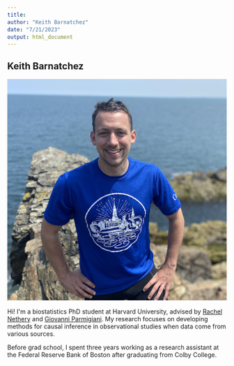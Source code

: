 ```yaml
---
title: 
author: "Keith Barnatchez"
date: "7/21/2023"
output: html_document
---
```




## Keith Barnatchez



![](files/web-photo.png)

Hi! I'm a biostatistics PhD student at Harvard University, advised by [Rachel Nethery](https://scholar.harvard.edu/rnethery/home) and [Giovanni Parmigiani](https://scholar.harvard.edu/parmigiani). My research focuses on developing methods for causal inference in observational studies when data come from various sources. 

Before grad school, I spent three years working as a research assistant at the Federal Reserve Bank of Boston after graduating from Colby College.
